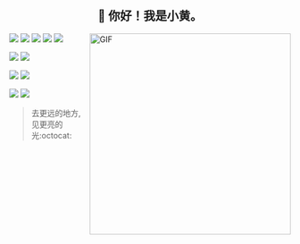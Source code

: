 <div id="top"><h2 align="center">👋 你好！我是小黄。</h2></div>

<img align="right" alt="GIF" src="https://raw.githubusercontent.com/rahul-jha98/rahul-jha98/main/techstack.gif" width="360px"/>

[![](https://img.shields.io/badge/HTML-ok-success?style=flat-square&logo=HTML5&logoColor=#E34F26)](https://developer.mozilla.org/zh-CN/docs/Web/HTML)
[![](https://img.shields.io/badge/CSS-ok-success?style=flat-square&logo=CSS3&logoColor=#1572B6)](https://developer.mozilla.org/zh-CN/docs/Web/CSS)
[![](https://img.shields.io/badge/JavaScript-ok-success?style=flat-square&logo=JavaScript&logoColor=#F7DF1E)](https://developer.mozilla.org/zh-CN/docs/Web/JavaScript)
[![](https://img.shields.io/badge/Jquery-ok-success?style=flat-square&logo=jQuery&logoColor=#0769AD)](https://jquery.com/)
[![](https://img.shields.io/badge/Vue-学习中...-success?style=flat-square&logo=Vue.js&logoColor=#4FC08D)](https://cn.vuejs.org/v2/guide/)

[![](https://img.shields.io/badge/.NET-ok-success?style=flat-square&logo=.NET&logoColor=#512BD4)](https://www.w3schools.com/cs/index.php)
[![](https://img.shields.io/badge/Java-ok-success?style=flat-square&logo=Java&logoColor=#007396)](https://www.liaoxuefeng.com/wiki/1252599548343744)

[![](https://img.shields.io/badge/Windows-ok-success?style=flat-square&logo=windows&logoColor=ffffff)](https://www.microsoft.com/windows/get-windows-10)
[![](https://img.shields.io/badge/Linux-ok-success?style=flat-square&logo=centos&logoColor=ffffff)](https://www.centos.org/)

[![](https://img.shields.io/badge/MySQL-ok-success?style=flat-square&logo=MySQL&logoColor=#4479A1)](https://www.mysql.com/cn/)
[![](https://img.shields.io/badge/SQLServer-ok-success?style=flat-square&logo=MicrosoftSQLServer&logoColor=#CC2927)](https://www.microsoft.com/zh-cn/sql-server/sql-server-downloads)

> 去更远的地方,见更亮的光:octocat:
